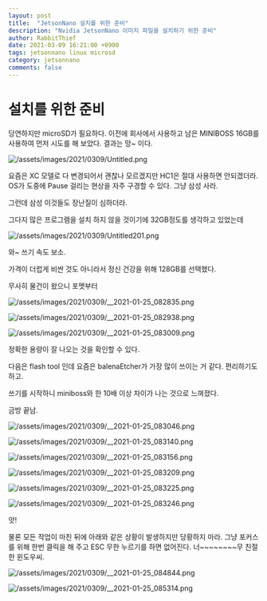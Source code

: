```yaml
---
layout: post
title:  "JetsonNano 설치를 위한 준비"
description: "Nvidia JetsonNano 이미지 파일을 설치하기 위한 준비"
author: RabbitThief
date: 2021-03-09 16:21:00 +0900
tags: jetsonnano linux microsd 
category: jetsonnano
comments: false
---	
```




# 설치를 위한 준비

당연하지만 microSD가 필요하다.  이전에 회사에서 사용하고 남은 MINIBOSS 16GB를 사용하여 먼저 시도를 해 보았다.  결과는 망~ 이다.  

![/assets/images/2021/0309/Untitled.png](/assets/images/2021/0309/Untitled.png)

요즘은 XC 모델로 다 변경되어서 괜찮나 모르겠지만 HC1은 절대 사용하면 안되겠더라.  OS가 도중에 Pause 걸리는 현상을 자주 구경할 수 있다.  그냥 삼성 사라.

그런데 삼성 이것들도 장난질이 심하더라.

그다지 많은 프로그램을 설치 하지 않을 것이기에 32GB정도를 생각하고 있었는데

![/assets/images/2021/0309/Untitled201.png](/assets/images/2021/0309/Untitled201.png)

와~ 쓰기 속도 보소.

가격이 더럽게 비싼 것도 아니라서 정신 건강을 위해 128GB를 선택했다.

무사히 물건이 왔으니 포멧부터

![/assets/images/2021/0309/__2021-01-25_082835.png](/assets/images/2021/0309/__2021-01-25_082835.png)

![/assets/images/2021/0309/__2021-01-25_082938.png](/assets/images/2021/0309/__2021-01-25_082938.png)

![/assets/images/2021/0309/__2021-01-25_083009.png](/assets/images/2021/0309/__2021-01-25_083009.png)

정확한 용량이 잘 나오는 것을 확인할 수 있다. 

다음은 flash tool 인데 요즘은 balenaEtcher가 가장 많이 쓰이는 거 같다.  편리하기도 하고.

쓰기를 시작하니 miniboss와 한 10배 이상 차이가 나는 것으로 느껴졌다.  

금방 끝남.

![/assets/images/2021/0309/__2021-01-25_083046.png](/assets/images/2021/0309/__2021-01-25_083046.png)

![/assets/images/2021/0309/__2021-01-25_083140.png](/assets/images/2021/0309/__2021-01-25_083140.png)

![/assets/images/2021/0309/__2021-01-25_083156.png](/assets/images/2021/0309/__2021-01-25_083156.png)

![/assets/images/2021/0309/__2021-01-25_083209.png](/assets/images/2021/0309/__2021-01-25_083209.png)

![/assets/images/2021/0309/__2021-01-25_083225.png](/assets/images/2021/0309/__2021-01-25_083225.png)

![/assets/images/2021/0309/__2021-01-25_083246.png](/assets/images/2021/0309/__2021-01-25_083246.png)

앗! 

물론 모든 작업이 마친 뒤에 아래와 같은 상황이 발생하지만 당황하지 마라. 그냥 포커스를 위해 한번 클릭을 해 주고 ESC 무한 누르기를 하면 없어진다.  너~~~~~~~~무 친절한 윈도우씨.

![/assets/images/2021/0309/__2021-01-25_084844.png](/assets/images/2021/0309/__2021-01-25_084844.png)

![/assets/images/2021/0309/__2021-01-25_085314.png](/assets/images/2021/0309/__2021-01-25_085314.png)